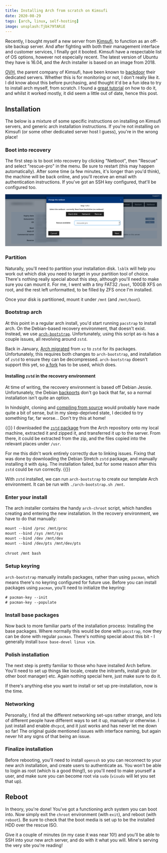 ```yaml
---
title: Installing Arch from scratch on Kimsufi
date: 2020-08-29
tags: [arch, linux, self-hosting]
image: unsplash:Tjbk79TARiE
---
```


Recently, I bought myself a new server from [Kimsufi](https://kimsufi.com/), to function as an off-site backup server. And after fighting with both their management interface and customer services, I finally got it booted. Kimsufi have a respectable list of OS options, however not especially recent. The latest version of Ubuntu they have is 16.04, and the Arch installer is based on an image from 2018.

[OVH](https://www.ovh.co.uk/), the parent company of Kimsufi, have been known to [backdoor](https://news.ycombinator.com/item?id=4839414) their dedicated servers. Whether this is for monitoring or not, I don't really like it. I did know about this before purchasing, and thought it'd be a fun idea to try to install arch myself, from scratch. I found a [great tutorial](https://joel.porquet.org/wiki/hacking/archlinux_kimsufi/) on how to do it, and whilst it worked mostly, it did seem a little out of date, hence this post.

## Installation

The below is a mixture of some specific instructions on installing on Kimsufi servers, and generic arch installation instructions. If you're not installing on Kimsufi (or some other dedicated server host I guess), you're in the wrong place!

### Boot into recovery

The first step is to boot into recovery by clicking "Netboot", then "Rescue" and select "rescue-pro" in the menu. Be sure to restart (this may happen automatically). After some time (a few minutes, it's longer than you'd think), the machine will be back online, and you'll receive an email with authentication instructions. If you've got an SSH key configured, that'll be configured too.

![Rescue Mode](rescue-mode.png)

### Partition

Naturally, you'll need to partition your installation disk. `lsblk` will help you work out which disk you need to target in your partition tool of choice. There's nothing really special about this step, although you'll need to make sure you can mount it. For me, I went with a tiny FAT32 `/boot`, 100GB XFS on root, and the rest left unformatted, to be filled by ZFS once I'm installed.

Once your disk is partitioned, mount it under `/mnt` (and `/mnt/boot`).

### Bootstrap arch

At this point in a regular arch install, you'd start running `pacstrap` to install arch. On the Debian-based recovery environment, that doesn't exist. Instead, we use [`arch-bootstrap`](https://github.com/tokland/arch-bootstrap).  Unfortunately, using this script as-is has a couple issues, all revolving around `zstd`.

Back in January, [Arch migrated](https://www.archlinux.org/news/now-using-zstandard-instead-of-xz-for-package-compression/) from `xz` to `zstd` for its packages. Unfortunately, this requires both changes to `arch-bootstrap`, and installation of `zstd` to ensure they can be decompressed. `arch-bootstrap` doesn't support this yet, so [a fork](https://github.com/stvhay/arch-bootstrap) has to be used, which does.

#### Installing `zstd` in the recovery environment

At time of writing, the recovery environment is based off Debian Jessie. Unfortunately, the Debian [backports](https://backports.debian.org/Packages/) don't go back that far, so a normal installation isn't quite an option.

In hindsight, cloning and [compiling from source](https://github.com/facebook/zstd#build-instructions) would probably have made quite a bit of sense, but in my sleep-deprived state, I decided to try something far, far worse... Don't try this at home!

{{<block TriggerWarning>}}
I downloaded the [`zstd` package](https://www.archlinux.org/packages/core/x86_64/zstd/) from the Arch repository onto my local machine, extracted it and zipped it, and transferred it up to the server. From there, it could be extracted from the zip, and the files copied into the relevant places under `/usr`.

For me this didn't work entirely correctly due to linking issues. Fixing that was done by downloading the Debian Stretch `zstd` package, and manually installing it with `dpkg`. The installation failed, but for some reason after this `zstd` could be run correctly.
{{</block>}}

With `zstd` installed, we can run `arch-bootstrap` to create our template Arch environment. It can be run with `./arch-bootstrap.sh /mnt`.

### Enter your install

The arch installer contains the handy `arch-chroot` script, which handles creating and entering the new installation. In the recovery environment, we have to do that manually:

```
mount --bind /proc /mnt/proc
mount --bind /sys /mnt/sys
mount --bind /dev /mnt/dev
mount --bind /dev/pts /mnt/dev/pts

chroot /mnt bash
```

### Setup keyring

`arch-bootstrap` manually installs packages, rather than using `pacman`, which means there's no keyring configured for future use. Before you can install packages using `pacman`, you'll need to initialize the keyring:

```
# pacman-key --init
# pacman-key --populate
```

### Install base packages

Now back to more familiar parts of the installation process: Installing the base packages. Where normally this would be done with `pacstrap`, now they can be done with regular `pacman`. There's nothing special about this bit - I generally install `base base-devel linux vim`.

### Polish installation

The next step is pretty familiar to those who have installed Arch before. You'll need to set up things like locale, create the initramfs, install grub (or other boot manager) etc. Again nothing special here, just make sure to do it.

If there's anything else you want to install or set up pre-installation, now is the time.

### Networking

Personally, I find all the different networking set-ups rather strange, and lots of different people have different ways to set it up, manually or otherwise. I just install and enable `dhcpcd`, and it just works and has never let me down so far! The original guide mentioned issues with interface naming, but again never hit any signs of that being an issue.

### Finalize installation

Before rebooting, you'll need to install `openssh` so you can reconnect to your new arch installation, and create users to authenticate as. You won't be able to login as root (which is a good thing!), so you'll need to make yourself a user, and make sure you can become root via `sudo` (`visudo` will let you set that up).

## Reboot

In theory, you're done! You've got a functioning arch system you can boot into. Now simply exit the `chroot` environment (with `exit`), and reboot (with `reboot`). Be sure to check that the boot media is set up to be the installed HDD over the rescue ISO.

Give it a couple of minutes (in my case it was near 10!) and you'll be able to SSH into your new arch server, and do with it what you will. Mine's serving the very site you're reading!
